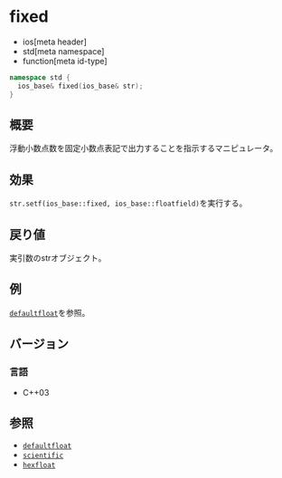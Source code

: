 # fixed
* ios[meta header]
* std[meta namespace]
* function[meta id-type]

```cpp
namespace std {
  ios_base& fixed(ios_base& str);
}
```

## 概要
浮動小数点数を固定小数点表記で出力することを指示するマニピュレータ。

## 効果
`str.setf(ios_base::fixed, ios_base::floatfield)`を実行する。

## 戻り値
実引数のstrオブジェクト。

## 例
[`defaultfloat`](defaultfloat.md)を参照。

## バージョン
### 言語
- C++03

## 参照
- [`defaultfloat`](defaultfloat.md)
- [`scientific`](scientific.md)
- [`hexfloat`](hexfloat.md)
